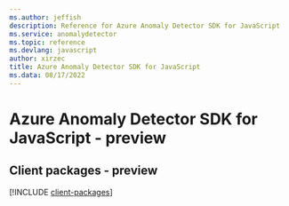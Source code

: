 ```yaml
---
ms.author: jeffish
description: Reference for Azure Anomaly Detector SDK for JavaScript
ms.service: anomalydetector
ms.topic: reference
ms.devlang: javascript
author: xirzec
title: Azure Anomaly Detector SDK for JavaScript
ms.data: 08/17/2022
---
```

# Azure Anomaly Detector SDK for JavaScript - preview

## Client packages - preview
[!INCLUDE [client-packages](anomaly-detector-client-index.md)]